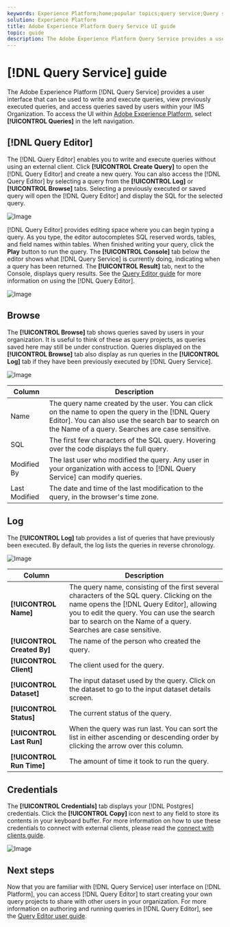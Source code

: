 ```yaml
---
keywords: Experience Platform;home;popular topics;query service;Query service;query;query editor;Query Editor;Query editor;
solution: Experience Platform
title: Adobe Experience Platform Query Service UI guide
topic: guide
description: The Adobe Experience Platform Query Service provides a user interface that can be used to write and execute queries, view previously executed queries, and access queries saved by users within your IMS Organization.
---
```


# [!DNL Query Service] guide

The Adobe Experience Platform [!DNL Query Service] provides a user interface that can be used to write and execute queries, view previously executed queries, and access queries saved by users within your IMS Organization. To access the UI within [Adobe Experience Platform][platform-ui], select **[!UICONTROL Queries]** in the left navigation.

## [!DNL Query Editor]

The [!DNL Query Editor] enables you to write and execute queries without using an external client. Click **[!UICONTROL Create Query]** to open the [!DNL Query Editor] and create a new query. You can also access the [!DNL Query Editor] by selecting a query from the **[!UICONTROL Log]** or **[!UICONTROL Browse]** tabs. Selecting a previously executed or saved query will open the [!DNL Query Editor] and display the SQL for the selected query.

![Image](../images/queries/ui-overview/overview.png)

[!DNL Query Editor] provides editing space where you can begin typing a query. As you type, the editor autocompletes SQL reserved words, tables, and field names within tables. When finished writing your query, click the **Play** button to run the query. The **[!UICONTROL Console]** tab below the editor shows what [!DNL Query Service] is currently doing, indicating when a query has been returned. The **[!UICONTROL Result]** tab, next to the Console, displays query results. See the [Query Editor guide][query-editor] for more information on using the [!DNL Query Editor].

![Image](../images/queries/ui-overview/query-editor.png)

## Browse

The **[!UICONTROL Browse]** tab shows queries saved by users in your organization. It is useful to think of these as query projects, as queries saved here may still be under construction. Queries displayed on the **[!UICONTROL Browse]** tab also display as run queries in the **[!UICONTROL Log]** tab if they have been previously executed by [!DNL Query Service].

![Image](../images/queries/ui-overview/browse.png)

| Column | Description |
| --- | --- |
| Name | The query name created by the user. You can click on the name to open the query in the [!DNL Query Editor]. You can also use the search bar to search on the Name of a query. Searches are case sensitive. |
| SQL | The first few characters of the SQL query. Hovering over the code displays the full query. |
| Modified By | The last user who modified the query. Any user in your organization with access to [!DNL Query Service] can modify queries. |
| Last Modified | The date and time of the last modification to the query, in the browser's time zone. |

## Log

The **[!UICONTROL Log]** tab provides a list of queries that have previously been executed. By default, the log lists the queries in reverse chronology.

![Image](../images/queries/ui-overview/log.png)

| Column | Description |
| --- | --- |
| **[!UICONTROL Name]** | The query name, consisting of the first several characters of the SQL query. Clicking on the name opens the [!DNL Query Editor], allowing you to edit the query. You can use the search bar to search on the Name of a query. Searches are case sensitive. |
| **[!UICONTROL Created By]** | The name of the person who created the query. |
| **[!UICONTROL Client]** | The client used for the query. |
| **[!UICONTROL Dataset]** | The input dataset used by the query. Click on the dataset to go to the input dataset details screen. |
|**[!UICONTROL Status]** | The current status of the query. |
| **[!UICONTROL Last Run]** | When the query was run last. You can sort the list in either ascending or descending order by clicking the arrow over this column. |
| **[!UICONTROL Run Time]** | The amount of time it took to run the query. |

## Credentials

The **[!UICONTROL Credentials]** tab displays your [!DNL Postgres] credentials. Click the **[!UICONTROL Copy]** icon next to any field to store its contents in your keyboard buffer. For more information on how to use these credentials to connect with external clients, please read the [connect with clients guide][connect-clients].

![Image](../images/queries/ui-overview/credentials.png)

## Next steps

Now that you are familiar with [!DNL Query Service] user interface on [!DNL Platform], you can access [!DNL Query Editor] to start creating your own query projects to share with other users in your organization. For more information on authoring and running queries in [!DNL Query Editor], see the [Query Editor user guide][query-editor].

[platform-ui]: https://platform.adobe.com
[query-editor]: user-guide.md
[connect-clients]: ../clients/overview.md